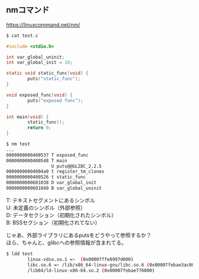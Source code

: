 ## nmコマンド
https://linuxcommand.net/nm/  


```C
$ cat test.c

#include <stdio.h>

int var_global_uninit;
int var_global_init = 10;

static void static_func(void) {
        puts("static_func");
}

void exposed_func(void) {
        puts("exposed func");
}

int main(void) {
        static_func();
        return 0;
}
```

```bash
$ nm test
...
0000000000400537 T exposed_func
0000000000400548 T main
                 U puts@@GLIBC_2.2.5
00000000004004a0 t register_tm_clones
0000000000400526 t static_func
0000000000601038 D var_global_init
0000000000601040 B var_global_uninit

```

T: テキストセグメントにあるシンボル  
U: 未定義のシンボル（外部参照）  
D: データセクション（初期化されたシンボル）  
B: BSSセクション（初期化されてない）  

じゃあ、外部ライブラリにあるputsをどうやって参照するか？   
ほら、ちゃんと、glibcへの参照情報が含まれてる。
```bash
$ ldd test
        linux-vdso.so.1 =>  (0x00007ffe8997d000)
        libc.so.6 => /lib/x86_64-linux-gnu/libc.so.6 (0x00007febae3ac000)
        /lib64/ld-linux-x86-64.so.2 (0x00007febae776000)
```
